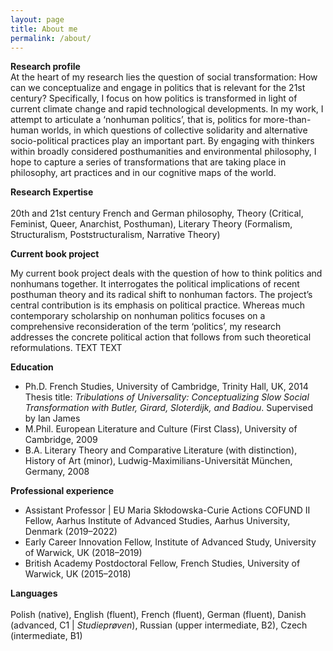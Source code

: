 ```yaml
---
layout: page
title: About me
permalink: /about/
---
```


**Research profile**<br>
At the heart of my research lies the question of social transformation: How can we conceptualize and engage in politics that is relevant for the 21st century? Specifically, I focus on how politics is transformed in light of current climate change and rapid technological developments. In my work, I attempt to articulate a ‘nonhuman politics’, that is, politics for more-than-human worlds, in which questions of collective solidarity and alternative socio-political practices play an important part. By engaging with thinkers within broadly considered posthumanities and environmental philosophy, I hope to capture a series of transformations that are taking place in philosophy, art practices and in our cognitive maps of the world.<br>

**Research Expertise**<br>	
20th and 21st century French and German philosophy, Theory (Critical, Feminist, Queer, Anarchist, Posthuman), Literary Theory (Formalism, Structuralism, Poststructuralism, Narrative Theory)<br>

**Current book project**

My current book project deals with the question of how to think politics and nonhumans together. It interrogates the political implications of recent posthuman theory and its radical shift to nonhuman factors. The project’s central contribution is its emphasis on political practice. Whereas much contemporary scholarship on nonhuman politics focuses on a comprehensive reconsideration of the term ‘politics’, my research addresses the concrete political action that follows from such theoretical reformulations. 
TEXT
TEXT<br>

**Education**<br>
* Ph.D.	French Studies, University of Cambridge, Trinity Hall, UK, 2014<br>
Thesis title: *Tribulations of Universality: Conceptualizing Slow Social Transformation with Butler, Girard, Sloterdijk, and Badiou*. Supervised by Ian James<br>
* M.Phil.	European Literature and Culture (First Class), University of Cambridge, 2009<br>
* B.A.	Literary Theory and Comparative Literature (with distinction), History of Art (minor), Ludwig-Maximilians-Universität München, Germany, 2008<br>

**Professional experience**<br>
* Assistant Professor | EU Maria Skłodowska-Curie Actions COFUND II Fellow, Aarhus Institute of Advanced Studies, Aarhus University, Denmark (2019–2022)<br>
* Early Career Innovation Fellow, Institute of Advanced Study, University of Warwick, UK (2018–2019)	<br>
* British Academy Postdoctoral Fellow, French Studies, University of Warwick, UK (2015–2018)<br>


**Languages**<br> 	
Polish (native), English (fluent), French (fluent), German (fluent), Danish (advanced, C1 | *Studieprøven*), Russian (upper intermediate, B2), Czech (intermediate, B1)<br>





